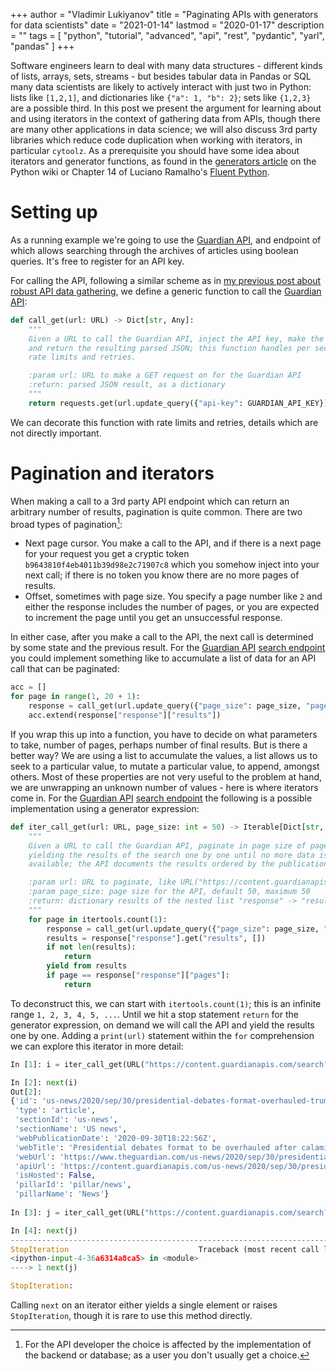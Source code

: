 +++
author = "Vladimir Lukiyanov"
title = "Paginating APIs with generators for data scientists"
date = "2021-01-14"
lastmod = "2020-01-17"
description = ""
tags = [
"python", "tutorial", "advanced", "api", "rest", "pydantic", "yarl", "pandas"
]
+++

Software engineers learn to deal with many data structures - different kinds of lists, arrays, sets, streams - but besides tabular data in Pandas or SQL many data scientists are likely to actively interact with just two in Python: lists like `[1,2,1]`, and dictionaries like `{"a": 1, "b": 2}`; sets like `{1,2,3}` are a possible third. In this post we present the argument for learning about and using iterators in the context of gathering data from APIs, though there are many other applications in data science; we will also discuss 3rd party libraries which reduce code duplication when working with iterators, in particular `cytoolz`. As a prerequisite you should have some idea about iterators and generator functions, as found in the [generators article](https://wiki.python.org/moin/Generators) on the Python wiki or Chapter 14 of Luciano Ramalho's [Fluent Python](https://learning.oreilly.com/library/view/fluent-python/9781491946237/).

# Setting up

As a running example we're going to use the [Guardian API](https://open-platform.theguardian.com/documentation/), and endpoint of which allows searching through the archives of articles using boolean queries. It's free to register for an API key.

For calling the API, following a similar scheme as in [my previous post about robust API data gathering](https://vlukiyanov.github.io/robust-api-data-gathering-in-python-for-data-scientists/), we define a generic function to call the [Guardian API](https://open-platform.theguardian.com/documentation/):

```python
def call_get(url: URL) -> Dict[str, Any]:
    """
    Given a URL to call the Guardian API, inject the API key, make the call
    and return the resulting parsed JSON; this function handles per second
    rate limits and retries.

    :param url: URL to make a GET request on for the Guardian API
    :return: parsed JSON result, as a dictionary
    """
    return requests.get(url.update_query({"api-key": GUARDIAN_API_KEY})).json()
```

We can decorate this function with rate limits and retries, details which are not directly important.

# Pagination and iterators

When making a call to a 3rd party API endpoint which can return an arbitrary number of results, pagination is quite common. There are two broad types of pagination[^pagination]:

* Next page cursor. You make a call to the API, and if there is a next page for your request you get a cryptic token `b9643810f4eb4011b39d98e2c71907c8` which you somehow inject into your next call; if there is no token you know there are no more pages of results.
* Offset, sometimes with page size. You specify a page number like `2` and either the response includes the number of pages, or you are expected to increment the page until you get an unsuccessful response.

In either case, after you make a call to the API, the next call is determined by some state and the previous result. For the [Guardian API](https://open-platform.theguardian.com/documentation/) [search endpoint](https://open-platform.theguardian.com/documentation/search) you could implement something like to accumulate a list of data for an API call that can be paginated:

```python
acc = []
for page in range(1, 20 + 1):
    response = call_get(url.update_query({"page_size": page_size, "page": page}))
    acc.extend(response["response"]["results"])
```

If you wrap this up into a function, you have to decide on what parameters to take, number of pages, perhaps number of final results. But is there a better way? We are using a list to accumulate the values, a list allows us to seek to a particular value, to mutate a particular value, to append, amongst others. Most of these properties are not very useful to the problem at hand, we are unwrapping an unknown number of values - here is where iterators come in. For the [Guardian API](https://open-platform.theguardian.com/documentation/) [search endpoint](https://open-platform.theguardian.com/documentation/search) the following is a possible implementation using a generator expression:

```python
def iter_call_get(url: URL, page_size: int = 50) -> Iterable[Dict[str, Any]]:
    """
    Given a URL to call the Guardian API, paginate in page size of page_size,
    yielding the results of the search one by one until no more data is
    available; the API documents the results ordered by the publication date.

    :param url: URL to paginate, like URL("https://content.guardianapis.com/search?q=debates")
    :param page_size: page size for the API, default 50, maximum 50
    :return: dictionary results of the nested list "response" -> "results"
    """
    for page in itertools.count(1):
        response = call_get(url.update_query({"page_size": page_size, "page": page}))
        results = response["response"].get("results", [])
        if not len(results):
            return
        yield from results
        if page == response["response"]["pages"]:
            return
```

To deconstruct this, we can start with `itertools.count(1)`; this is an infinite range `1, 2, 3, 4, 5, ...`. Until we hit a stop statement `return` for the generator expression, on demand we will call the API and yield the results one by one. Adding a `print(url)` statement within the `for` comprehension we can explore this iterator in more detail:

```python
In [1]: i = iter_call_get(URL("https://content.guardianapis.com/search?q=debates"))

In [2]: next(i)
Out[2]: 
{'id': 'us-news/2020/sep/30/presidential-debates-format-overhauled-trump-biden',
 'type': 'article',
 'sectionId': 'us-news',
 'sectionName': 'US news',
 'webPublicationDate': '2020-09-30T18:22:56Z',
 'webTitle': 'Presidential debates format to be overhauled after calamity in Cleveland',
 'webUrl': 'https://www.theguardian.com/us-news/2020/sep/30/presidential-debates-format-overhauled-trump-biden',
 'apiUrl': 'https://content.guardianapis.com/us-news/2020/sep/30/presidential-debates-format-overhauled-trump-biden',
 'isHosted': False,
 'pillarId': 'pillar/news',
 'pillarName': 'News'}
 
In [3]: j = iter_call_get(URL("https://content.guardianapis.com/search?q=abcdefghijk"))

In [4]: next(j)
---------------------------------------------------------------------------
StopIteration                             Traceback (most recent call last)
<ipython-input-4-36a6314a8ca5> in <module>
----> 1 next(j)

StopIteration:  
```

Calling `next` on an iterator either yields a single element or raises `StopIteration`, though it is rare to use this method directly.

[^pagination]: For the API developer the choice is affected by the implementation of the backend or database; as a user you don't usually get a choice.